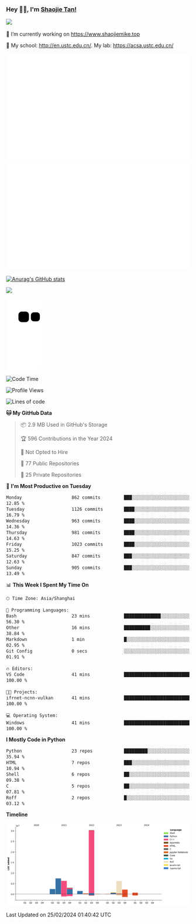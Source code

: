 

<!--
**Kirrito-k423/Kirrito-k423** is a ✨ _special_ ✨ repository because its `README.md` (this file) appears on your GitHub profile.

Here are some ideas to get you started:

- 🔭 I’m currently working on ...
- 🌱 I’m currently learning ...
- 👯 I’m looking to collaborate on ...
- 🤔 I’m looking for help with ...
- 💬 Ask me about ...
- 📫 How to reach me: ...
- 😄 Pronouns: ...
- ⚡ Fun fact: ...
-->
### Hey 👋🏽, I'm [Shaojie Tan!](http://home.ustc.edu.cn/~shaojiemike/about)

![](https://visitor-badge.glitch.me/badge?page_id=Kirrito-k423.Kirrito-k423)

🔭 I’m currently working on https://www.shaojiemike.top

👯 My school: http://en.ustc.edu.cn/. My lab: https://acsa.ustc.edu.cn/

![](https://github.com/Kirrito-k423/github-stats/blob/master/generated/overview.svg)
![](https://github.com/Kirrito-k423/github-stats/blob/master/generated/languages.svg)

[![Anurag's GitHub stats](https://github-readme-stats.vercel.app/api?username=Kirrito-k423&theme=flag-india&show_icons=true&hide=stars,prs,issues,contribs)](https://github.com/anuraghazra/github-readme-stats)

![](https://github-profile-summary-cards.vercel.app/api/cards/profile-details?username=Kirrito-k423&theme=vue)

![snake gif](https://github.com/Kirrito-k423/Kirrito-k423/blob/output/github-contribution-grid-snake.svg)

<!--START_SECTION:waka-->
![Code Time](http://img.shields.io/badge/Code%20Time-641%20hrs%207%20mins-blue)

![Profile Views](http://img.shields.io/badge/Profile%20Views-5-blue)

![Lines of code](https://img.shields.io/badge/From%20Hello%20World%20I%27ve%20Written-60.7%20million%20lines%20of%20code-blue)

**🐱 My GitHub Data** 

> 📦 2.9 MB Used in GitHub's Storage 
 > 
> 🏆 596 Contributions in the Year 2024
 > 
> 🚫 Not Opted to Hire
 > 
> 📜 77 Public Repositories 
 > 
> 🔑 25 Private Repositories 
 > 
📅 **I'm Most Productive on Tuesday** 

```text
Monday                   862 commits         ███░░░░░░░░░░░░░░░░░░░░░░   12.85 % 
Tuesday                  1126 commits        ████░░░░░░░░░░░░░░░░░░░░░   16.79 % 
Wednesday                963 commits         ████░░░░░░░░░░░░░░░░░░░░░   14.36 % 
Thursday                 981 commits         ████░░░░░░░░░░░░░░░░░░░░░   14.63 % 
Friday                   1023 commits        ████░░░░░░░░░░░░░░░░░░░░░   15.25 % 
Saturday                 847 commits         ███░░░░░░░░░░░░░░░░░░░░░░   12.63 % 
Sunday                   905 commits         ███░░░░░░░░░░░░░░░░░░░░░░   13.49 % 
```


📊 **This Week I Spent My Time On** 

```text
🕑︎ Time Zone: Asia/Shanghai

💬 Programming Languages: 
Bash                     23 mins             ██████████████░░░░░░░░░░░   56.30 % 
Other                    16 mins             ██████████░░░░░░░░░░░░░░░   38.84 % 
Markdown                 1 min               █░░░░░░░░░░░░░░░░░░░░░░░░   02.95 % 
Git Config               0 secs              ░░░░░░░░░░░░░░░░░░░░░░░░░   01.91 % 

🔥 Editors: 
VS Code                  41 mins             █████████████████████████   100.00 % 

🐱‍💻 Projects: 
ifrnet-ncnn-vulkan       41 mins             █████████████████████████   100.00 % 

💻 Operating System: 
Windows                  41 mins             █████████████████████████   100.00 % 
```

**I Mostly Code in Python** 

```text
Python                   23 repos            █████████░░░░░░░░░░░░░░░░   35.94 % 
HTML                     7 repos             ███░░░░░░░░░░░░░░░░░░░░░░   10.94 % 
Shell                    6 repos             ██░░░░░░░░░░░░░░░░░░░░░░░   09.38 % 
C                        5 repos             ██░░░░░░░░░░░░░░░░░░░░░░░   07.81 % 
Roff                     2 repos             █░░░░░░░░░░░░░░░░░░░░░░░░   03.12 % 
```



**Timeline**

![Lines of Code chart](https://raw.githubusercontent.com/Kirrito-k423/Kirrito-k423/main/assets/bar_graph.png)


 Last Updated on 25/02/2024 01:40:42 UTC
<!--END_SECTION:waka-->

